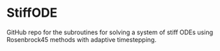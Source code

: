 # StiffODE
GitHub repo for the subroutines for solving a system of stiff ODEs using Rosenbrock45 methods with adaptive timestepping.
